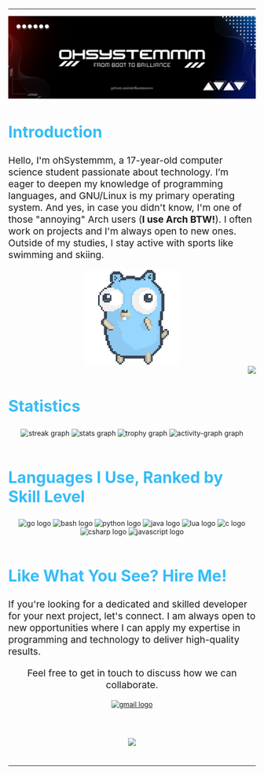
---
<div align='center'>
	<img src='assets/ohSystemmm.png'/>
</div>


<h2 align="left" style="color: #36BCF7; font-size: 2rem;">Introduction</h2>
<p align="left" style="font-size: 1.2rem;">Hello, I'm ohSystemmm, a 17-year-old computer science student passionate about technology. I’m eager to deepen my knowledge of programming languages, and GNU/Linux is my primary operating system. And yes, in case you didn't know, I'm one of those "annoying" Arch users (<strong>I use Arch BTW!</strong>). I often work on projects and I'm always open to new ones. Outside of my studies, I stay active with sports like swimming and skiing.</p>

<div align="center">
	<img src="assets/dancing-gopher.gif" alt="Dancing Gopher" />
</div>
<img align="right" src="https://visitor-badge.laobi.icu/badge?page_id=ohSystemmm.ohSystemmm&left_color=grey&right_color=darkgrey&left_text=Visitors"  />
<br>
<h2 align="left" style="color: #36BCF7; font-size: 2rem;">Statistics</h2>

<div align="center">
  <img src="https://streak-stats.demolab.com?user=ohSystemmm&locale=en&mode=daily&theme=rose_pine&hide_border=true&border_radius=5&date_format=n/j%5B/Y%5D&order=3" height="150" alt="streak graph"  />
  <img src="https://github-readme-stats.vercel.app/api?username=ohSystemmm&hide_title=false&hide_rank=false&show_icons=true&include_all_commits=true&count_private=true&disable_animations=false&theme=rose_pine&locale=en&hide_border=true&order=1" height="150" alt="stats graph"  />
  <img src="https://github-profile-trophy.vercel.app?username=ohSystemmm&theme=tokyonight&column=-1&row=1&margin-w=8&margin-h=8&no-bg=true&no-frame=true&order=4" height="150" alt="trophy graph"  />
  <img src="https://github-readme-activity-graph.vercel.app/graph?username=ohSystemmm&radius=16&theme=elegant&area=true&order=5&hide_border=true" height="300" alt="activity-graph graph"  />
</div>
<br>

<h2 align="left" style="color: #36BCF7; font-size: 2rem;">Languages I Use, Ranked by Skill Level</h2>

<div align="center">
  <img src="https://skillicons.dev/icons?i=go" height="40" alt="go logo"  />
  <img src="https://skillicons.dev/icons?i=bash" height="40" alt="bash logo"  />
  <img src="https://skillicons.dev/icons?i=py" height="40" alt="python logo"  />
  <img src="https://skillicons.dev/icons?i=java" height="40" alt="java logo" />
  <img src="https://skillicons.dev/icons?i=lua" height="40" alt="lua logo"  />
  <img src="https://skillicons.dev/icons?i=c" height="40" alt="c logo"  />
  <img src="https://skillicons.dev/icons?i=cs" height="40" alt="csharp logo"  />
  <img src="https://skillicons.dev/icons?i=js" height="40" alt="javascript logo"  />
</div>
<br>

<h2 align="left" style="color: #36BCF7; font-size: 2rem;">Like What You See? Hire Me!</h2>
<p align="left" style="font-size: 1.2rem;">If you're looking for a dedicated and skilled developer for your next project, let's connect. I am always open to new opportunities where I can apply my expertise in programming and technology to deliver high-quality results.</p>
<p align="center" style="font-size: 1.2rem;">Feel free to get in touch to discuss how we can collaborate.</p>
<div align="center">
   <a href="https://mail.google.com/mail/u/ohSystemmm@gmail.com" target="_blank">
    <img src="https://raw.githubusercontent.com/maurodesouza/profile-readme-generator/master/src/assets/icons/social/gmail/default.svg" width="52" height="40" alt="gmail logo" />
  </a>
</div>

<h3 align="center" style="font-size: 2rem;">
  <img src="https://readme-typing-svg.herokuapp.com/?font=Righteous&size=50&center=true&vCenter=true&width=1600&height=70&duration=4000&lines=Bye+and+thank+you+for+visiting!" />
</h3>

---

